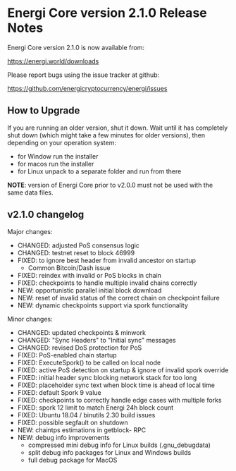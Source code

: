 Energi Core version 2.1.0 Release Notes
=======================================

Energi Core version 2.1.0 is now available from:

  https://energi.world/downloads

Please report bugs using the issue tracker at github:

  https://github.com/energicryptocurrency/energi/issues


How to Upgrade
--------------

If you are running an older version, shut it down. Wait until it has completely
shut down (which might take a few minutes for older versions), then depending on
your operation system:

* for Window run the installer
* for macos run the installer
* for Linux unpack to a separate folder and run from there

**NOTE**: version of Energi Core prior to v2.0.0 must not be used with the same data files.


v2.1.0 changelog
----------------

Major changes:

* CHANGED: adjusted PoS consensus logic
* CHANGED: testnet reset to block 46999
* FIXED: to ignore best header from invalid ancestor on startup
  - Common Bitcoin/Dash issue
* FIXED: reindex with invalid or PoS blocks in chain
* FIXED: checkpoints to handle multiple invalid chains correctly
* NEW: opportunistic parallel initial block download
* NEW: reset of invalid status of the correct chain on checkpoint failure
* NEW: dynamic checkpoints support via spork functionality

Minor changes:

* CHANGED: updated checkpoints & minwork
* CHANGED: "Sync Headers" to "Initial sync" messages
* CHANGED: revised DoS protection for PoS
* FIXED: PoS-enabled chain startup
* FIXED: ExecuteSpork() to be called on local node
* FIXED: active PoS detection on startup & ignore of invalid spork override
* FIXED: initial header sync blocking network stack for too long
* FIXED: placeholder sync text when block time is ahead of local time
* FIXED: default Spork 9 value
* FIXED: checkpoints to correctly handle edge cases with multiple forks
* FIXED: spork 12 limit to match Energi 24h block count
* FIXED: Ubuntu 18.04 / binutils 2.30 build issues
* FIXED: possible segfault on shutdown
* NEW: chaintps estimations in getblock- RPC
* NEW: debug info improvements
    - compressed mini debug info for Linux builds (.gnu_debugdata)
    - split debug info packages for Linux and Windows builds
    - full debug package for MacOS
